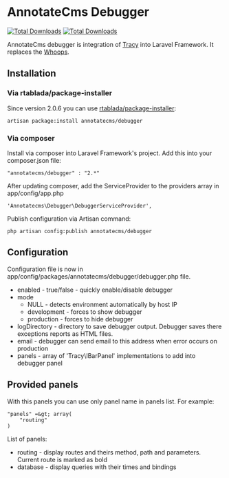 
# AnnotateCms Debugger #
[![Total Downloads](https://poser.pugx.org/annotatecms/debugger/version.png)](https://packagist.org/packages/annotatecms/debugger) [![Total Downloads](https://poser.pugx.org/annotatecms/debugger/downloads.png)](https://packagist.org/packages/annotatecms/debugger)

AnnotateCms debugger is integration of [Tracy](https://github.com/nette/tracy "Tracy Github page") into Laravel Framework. It replaces the [Whoops](http://filp.github.io/whoops/).

## Installation ##

### Via rtablada/package-installer ###
Since version 2.0.6 you can use [rtablada/package-installer](https://github.com/rtablada/package-installer):

	artisan package:install annotatecms/debugger

### Via composer ###
Install via composer into Laravel Framework's project. Add this into your composer.json file:	

	"annotatecms/debugger" : "2.*"

After updating composer, add the ServiceProvider to the providers array in app/config/app.php

	'Annotatecms\Debugger\DebuggerServiceProvider',

Publish configuration via Artisan command:

	php artisan config:publish annotatecms/debugger

## Configuration ##

Configuration file is now in app/config/packages/annotatecms/debugger/debugger.php file.

- enabled - true/false - quickly enable/disable debugger
- mode 
	- NULL - detects environment automatically by host IP
	- development - forces to show debugger
	- production - forces to hide debugger
- logDirectory - directory to save debugger output. Debugger saves there exceptions reports as HTML files.
- email - debugger can send email to this address when error occurs on production
- panels - array of 'Tracy\IBarPanel' implementations to add into debugger panel 

## Provided panels ##
With this panels you can use only panel name in panels list. For example:
	
	"panels" =&gt; array(
		"routing"
	)

List of panels:

- routing - display routes and theirs method, path and parameters. Current route is marked as bold
- database - display queries with their times and bindings